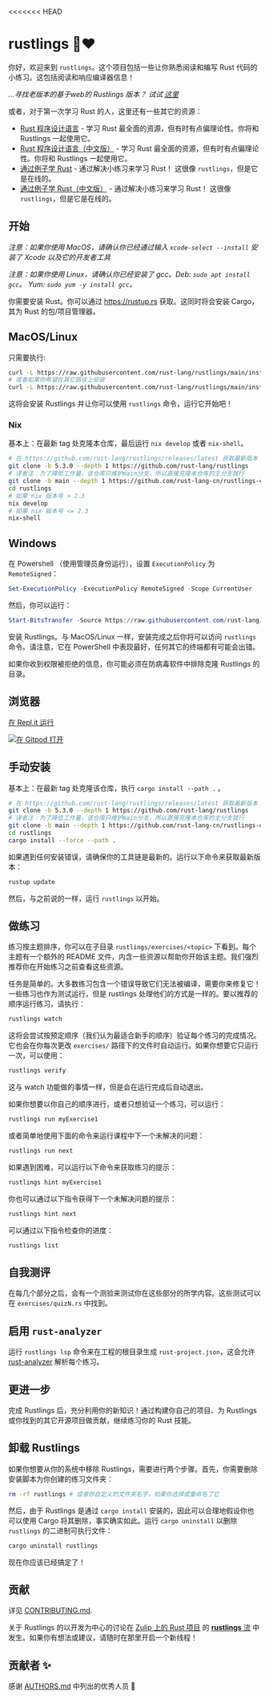 <<<<<<< HEAD
# rustlings 🦀❤️

你好，欢迎来到 `rustlings`。这个项目包括一些让你熟悉阅读和编写 Rust 代码的小练习。这包括阅读和响应编译器信息！

_...寻找老版本的基于web的 Rustlings 版本？ 试试 [这里](https://github.com/rust-lang/rustlings/tree/rustlings-1)_

或者，对于第一次学习 Rust 的人，这里还有一些其它的资源：

- [Rust 程序设计语言](https://doc.rust-lang.org/book/index.html) - 学习 Rust 最全面的资源，但有时有点偏理论性。你将和 Rustlings 一起使用它。
- [Rust 程序设计语言（中文版）](https://rustwiki.org/zh-CN/book/) - 学习 Rust 最全面的资源，但有时有点偏理论性。你将和 Rustlings 一起使用它。
- [通过例子学 Rust](https://doc.rust-lang.org/rust-by-example/index.html) - 通过解决小练习来学习 Rust！ 这很像 `rustlings`，但是它是在线的。
- [通过例子学 Rust（中文版）](https://rustwiki.org/zh-CN/rust-by-example/) - 通过解决小练习来学习 Rust！ 这很像 `rustlings`，但是它是在线的。

## 开始

_注意：如果你使用 MacOS，请确认你已经通过输入 `xcode-select --install` 安装了 Xcode 以及它的开发者工具_

_注意：如果你使用 Linux，请确认你已经安装了 gcc。Deb: `sudo apt install gcc`。 Yum: `sudo yum -y install gcc`。_

你需要安装 Rust。你可以通过 https://rustup.rs 获取。这同时将会安装 Cargo，其为 Rust 的包/项目管理器。

## MacOS/Linux

只需要执行:

```bash
curl -L https://raw.githubusercontent.com/rust-lang/rustlings/main/install.sh | bash
# 或者如果你希望在其它路径上安装
curl -L https://raw.githubusercontent.com/rust-lang/rustlings/main/install.sh | bash -s mypath/
```

这将会安装 Rustlings 并让你可以使用 `rustlings` 命令，运行它开始吧！

### Nix
基本上：在最新 tag 处克隆本仓库，最后运行 `nix develop` 或者 `nix-shell`。

```bash
# 在 https://github.com/rust-lang/rustlings/releases/latest 获取最新版本 (编辑此文档时是 5.3.0)
git clone -b 5.3.0 --depth 1 https://github.com/rust-lang/rustlings
# 译者注：为了降低工作量，该仓库只维护main分支，所以直接克隆本仓库的主分支就行
git clone -b main --depth 1 https://github.com/rust-lang-cn/rustlings-cn.git
cd rustlings
# 如果 nix 版本号 > 2.3
nix develop
# 如果 nix 版本号 <= 2.3
nix-shell
```

## Windows

在 Powershell （使用管理员身份运行），设置 `ExecutionPolicy` 为 `RemoteSigned`：

```ps1
Set-ExecutionPolicy -ExecutionPolicy RemoteSigned -Scope CurrentUser
```

然后，你可以运行：

```ps1
Start-BitsTransfer -Source https://raw.githubusercontent.com/rust-lang/rustlings/main/install.ps1 -Destination $env:TMP/install_rustlings.ps1; Unblock-File $env:TMP/install_rustlings.ps1; Invoke-Expression $env:TMP/install_rustlings.ps1
```

安装 Rustlings。与 MacOS/Linux 一样，安装完成之后你将可以访问 `rustlings` 命令。请注意，它在 PowerShell 中表现最好，任何其它的终端都有可能会出错。

如果你收到权限被拒绝的信息，你可能必须在防病毒软件中排除克隆 Rustlings 的目录。

## 浏览器

[在 Repl.it 运行](https://repl.it/github/rust-lang-cn/rustlings-cn)

[![在 Gitpod 打开](https://gitpod.io/button/open-in-gitpod.svg)](https://gitpod.io/#https://github.com/rust-lang-cn/rustlings-cn)

## 手动安装

基本上：在最新 tag 处克隆该仓库，执行 `cargo install --path .` 。

```bash
# 在 https://github.com/rust-lang/rustlings/releases/latest 获取最新版本 (编辑此文档时是 5.3.0)
git clone -b 5.3.0 --depth 1 https://github.com/rust-lang/rustlings
# 译者注：为了降低工作量，该仓库只维护main分支，所以直接克隆本仓库的主分支就行
git clone -b main --depth 1 https://github.com/rust-lang-cn/rustlings-cn.git
cd rustlings
cargo install --force --path .
```

如果遇到任何安装错误，请确保你的工具链是最新的。运行以下命令来获取最新版本：

```bash
rustup update
```

然后，与之前说的一样，运行 `rustlings` 以开始。

## 做练习

练习按主题排序，你可以在子目录 `rustlings/exercises/<topic>` 下看到。每个主题有一个额外的 README 文件，内含一些资源以帮助你开始该主题。我们强烈推荐你在开始练习之前查看这些资源。

任务是简单的。大多数练习包含一个错误导致它们无法被编译，需要你来修复它！一些练习也作为测试运行，但是 rustlings 处理他们的方式是一样的。要以推荐的顺序运行练习，请执行：

```bash
rustlings watch
```

这将会尝试按预定顺序（我们认为最适合新手的顺序）验证每个练习的完成情况。它也会在你每次更改 `exercises/` 路径下的文件时自动运行。如果你想要它只运行一次，可以使用：

```bash
rustlings verify
```

这与 watch 功能做的事情一样，但是会在运行完成后自动退出。

如果你想要以你自己的顺序进行，或者只想验证一个练习，可以运行：

```bash
rustlings run myExercise1
```

或者简单地使用下面的命令来运行课程中下一个未解决的问题：

```bash
rustlings run next
```

如果遇到困难，可以运行以下命令来获取练习的提示：

```bash
rustlings hint myExercise1
```

你也可以通过以下指令获得下一个未解决问题的提示：

```bash
rustlings hint next
```

可以通过以下指令检查你的进度：

```bash
rustlings list
```

## 自我测评

在每几个部分之后，会有一个测验来测试你在这些部分的所学内容。这些测试可以在 `exercises/quizN.rs` 中找到。

## 启用 `rust-analyzer`

运行 `rustlings lsp` 命令来在工程的根目录生成 `rust-project.json`，这会允许 [rust-analyzer](https://rust-analyzer.github.io/) 解析每个练习。

## 更进一步

完成 Rustlings 后，充分利用你的新知识！通过构建你自己的项目、为 Rustlings 或你找到的其它开源项目做贡献，继续练习你的 Rust 技能。

## 卸载 Rustlings

如果你想要从你的系统中移除 Rustlings，需要进行两个步骤。首先，你需要删除安装脚本为你创建的练习文件夹：

```bash
rm -rf rustlings # 或者你自定义的文件夹名字，如果你选择或重命名了它
```

然后，由于 Rustlings 是通过 `cargo install` 安装的，因此可以合理地假设你也可以使用 Cargo 将其删除，事实确实如此。运行 `cargo uninstall` 以删除 `rustlings` 的二进制可执行文件：

```bash
cargo uninstall rustlings
```

现在你应该已经搞定了！

## 贡献

详见 [CONTRIBUTING.md](./CONTRIBUTING.md).

关于 Rustlings 的以开发为中心的讨论在 [Zulip 上的 Rust 项目](https://rust-lang.zulipchat.com) 的 [**rustlings** 流](https://rust-lang.zulipchat.com/#narrow/stream/334454-rustlings) 中发生。如果你有想法或建议，请随时在那里开启一个新线程！

## 贡献者 ✨

感谢 [AUTHORS.md](./AUTHORS.md) 中列出的优秀人员 🎉